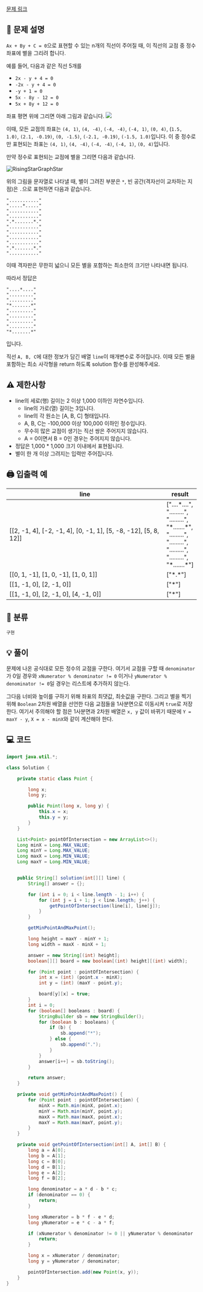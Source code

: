 [문제 링크](https://programmers.co.kr/learn/courses/30/lessons/87377)

## 📝 문제 설명
`Ax + By + C = 0`으로 표현할 수 있는 n개의 직선이 주어질 때, 이 직선의 교점 중 정수 좌표에 별을 그리려 합니다.

예를 들어, 다음과 같은 직선 5개를
- `2x - y + 4 = 0`
- `-2x - y + 4 = 0`
- `-y + 1 = 0`
- `5x - 8y - 12 = 0`
- `5x + 8y + 12 = 0`
  
좌표 평면 위에 그리면 아래 그림과 같습니다.
![](https://grepp-programmers.s3.ap-northeast-2.amazonaws.com/files/production/d440b8f4-91c3-4272-8a81-876e9aaffb9c/RisingStarGraphBox.jpg)

이때, 모든 교점의 좌표는 `(4, 1)`, `(4, -4)`, `(-4, -4)`, `(-4, 1)`, `(0, 4)`, (`1.5, 1.0)`, `(2.1, -0.19)`, `(0, -1.5)`, `(-2.1, -0.19)`, `(-1.5, 1.0)`입니다. 이 중 정수로만 표현되는 좌표는 `(4, 1)`, `(4, -4)`, `(-4, -4)`, `(-4, 1)`, `(0, 4)`입니다.

만약 정수로 표현되는 교점에 별을 그리면 다음과 같습니다.

![RisingStarGraphStar](https://grepp-programmers.s3.ap-northeast-2.amazonaws.com/files/production/15ffe460-62dc-48df-82a2-7d7636809454/RisingStarGraphStar.jpg)

위의 그림을 문자열로 나타낼 때, 별이 그려진 부분은 `*`, 빈 공간(격자선이 교차하는 지점)은 `.`으로 표현하면 다음과 같습니다.
```
"..........."  
".....*....."  
"..........."  
"..........."  
".*.......*."  
"..........."  
"..........."  
"..........."  
"..........."  
".*.......*."  
"..........."
```
이때 격자판은 무한히 넓으니 모든 별을 포함하는 최소한의 크기만 나타내면 됩니다.

따라서 정답은
```
"....*...."  
"........."  
"........."  
"*.......*"  
"........."  
"........."  
"........."  
"........."  
"*.......*"  
```
입니다.

직선 `A, B, C`에 대한 정보가 담긴 배열 `line`이 매개변수로 주어집니다. 이때 모든 별을 포함하는 최소 사각형을 return 하도록 solution 함수를 완성해주세요.

## ⚠️ 제한사항
- line의 세로(행) 길이는 2 이상 1,000 이하인 자연수입니다.
  - line의 가로(열) 길이는 3입니다.
  - line의 각 원소는 [A, B, C] 형태입니다.
  - A, B, C는 -100,000 이상 100,000 이하인 정수입니다.
  - 무수히 많은 교점이 생기는 직선 쌍은 주어지지 않습니다.
  - A = 0이면서 B = 0인 경우는 주어지지 않습니다.
- 정답은 1,000 * 1,000 크기 이내에서 표현됩니다.
- 별이 한 개 이상 그려지는 입력만 주어집니다.

## 🖨 입출력 예
line|	result
--|--
[[2, -1, 4], [-2, -1, 4], [0, -1, 1], [5, -8, -12], [5, 8, 12]]|	["....\*....",<br> ".........",<br> ".........",<br> "\*.......\*",<br> ".........",<br> ".........",<br> ".........",<br> ".........",<br> "\*.......\*"]
[[0, 1, -1], [1, 0, -1], [1, 0, 1]]|	["\*.\*"]
[[1, -1, 0], [2, -1, 0]]|	["\*"]
[[1, -1, 0], [2, -1, 0], [4, -1, 0]]|	["\*"]

## 📂 분류
`구현`

## 💡 풀이
문제에 나온 공식대로 모든 정수의 교점을 구한다. 여기서 교점을 구할 때 `denominator`가 0일 경우와 `xNumerator % denominator != 0` 이거나 `yNumerator % denominator != 0`일 경우는 리스트에 추가하지 않는다. 

그다음 너비와 높이를 구하기 위해 좌표의 최댓값, 최솟값을 구한다. 그리고 별을 찍기 위해 `Boolean` 2차원 배열을 선언한 다음 교점들을 1사분면으로 이동시켜 `true`로 저장한다. 여기서 주의해야 할 점은 1사분면과 2차원 배열은 `x, y` 값이 바뀌기 때문에 `Y = maxY - y`, `X = x - minX`와 같이 계산해야 한다.

## 💻 코드
```java
import java.util.*;

class Solution {

    private static class Point {

        long x;
        long y;

        public Point(long x, long y) {
            this.x = x;
            this.y = y;
        }
    }

    List<Point> pointOfIntersection = new ArrayList<>();
    Long minX = Long.MAX_VALUE;
    Long minY = Long.MAX_VALUE;
    Long maxX = Long.MIN_VALUE;
    Long maxY = Long.MIN_VALUE;


    public String[] solution(int[][] line) {
        String[] answer = {};

        for (int i = 0; i < line.length - 1; i++) {
            for (int j = i + 1; j < line.length; j++) {
                getPointOfIntersection(line[i], line[j]);
            }
        }

        getMinPointAndMaxPoint();

        long height = maxY - minY + 1;
        long width = maxX - minX + 1;

        answer = new String[(int) height];
        boolean[][] board = new boolean[(int) height][(int) width];

        for (Point point : pointOfIntersection) {
            int x = (int) (point.x - minX);
            int y = (int) (maxY - point.y);

            board[y][x] = true;
        }
        int i = 0;
        for (boolean[] booleans : board) {
            StringBuilder sb = new StringBuilder();
            for (boolean b : booleans) {
                if (b) {
                    sb.append("*");
                } else {
                    sb.append(".");
                }
            }
            answer[i++] = sb.toString();
        }

        return answer;
    }

    private void getMinPointAndMaxPoint() {
        for (Point point : pointOfIntersection) {
            minX = Math.min(minX, point.x);
            minY = Math.min(minY, point.y);
            maxX = Math.max(maxX, point.x);
            maxY = Math.max(maxY, point.y);
        }
    }

    private void getPointOfIntersection(int[] A, int[] B) {
        long a = A[0];
        long b = A[1];
        long c = B[0];
        long d = B[1];
        long e = A[2];
        long f = B[2];

        long denominator = a * d - b * c;
        if (denominator == 0) {
            return;
        }

        long xNumerator = b * f - e * d;
        long yNumerator = e * c - a * f;

        if (xNumerator % denominator != 0 || yNumerator % denominator != 0) {
            return;
        }

        long x = xNumerator / denominator;
        long y = yNumerator / denominator;

        pointOfIntersection.add(new Point(x, y));
    }
}
```